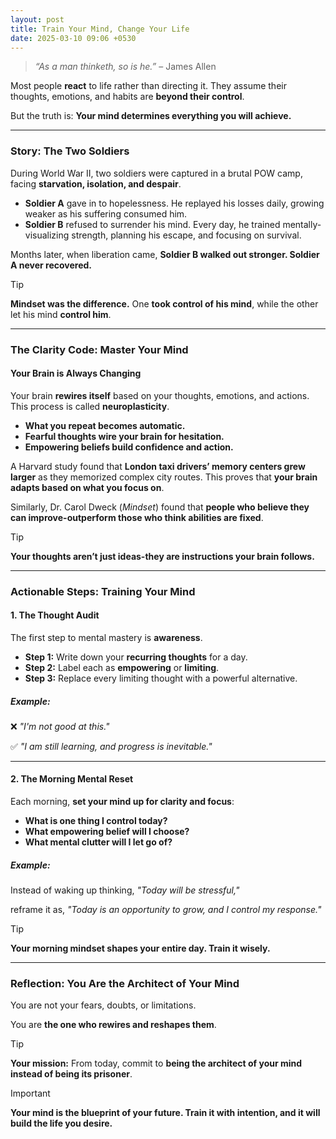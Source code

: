 ```yaml
---
layout: post
title: Train Your Mind, Change Your Life
date: 2025-03-10 09:06 +0530
---
```



> *“As a man thinketh, so is he.”* – James Allen

Most people **react** to life rather than directing it. They assume their thoughts, emotions, and habits are **beyond their control**.

But the truth is: **Your mind determines everything you will achieve.**

---

### Story: The Two Soldiers

During World War II, two soldiers were captured in a brutal POW camp, facing **starvation, isolation, and despair**.

- **Soldier A** gave in to hopelessness. He replayed his losses daily, growing weaker as his suffering consumed him.
- **Soldier B** refused to surrender his mind. Every day, he trained mentally-visualizing strength, planning his escape, and focusing on survival.

Months later, when liberation came, **Soldier B walked out stronger. Soldier A never recovered.**

> [!TIP]
> **Mindset was the difference.** One **took control of his mind**, while the other let his mind **control him**.

---

### The Clarity Code: Master Your Mind

#### Your Brain is Always Changing

Your brain **rewires itself** based on your thoughts, emotions, and actions. This process is called **neuroplasticity**.

- **What you repeat becomes automatic.**
- **Fearful thoughts wire your brain for hesitation.**
- **Empowering beliefs build confidence and action.**

A Harvard study found that **London taxi drivers’ memory centers grew larger** as they memorized complex city routes. This proves that **your brain adapts based on what you focus on**.

Similarly, Dr. Carol Dweck (*Mindset*) found that **people who believe they can improve-outperform those who think abilities are fixed**.

> [!TIP]
> **Your thoughts aren’t just ideas-they are instructions your brain follows.**

---

### Actionable Steps: Training Your Mind

#### 1. The Thought Audit

The first step to mental mastery is **awareness**.

- **Step 1:** Write down your **recurring thoughts** for a day.
- **Step 2:** Label each as **empowering** or **limiting**.
- **Step 3:** Replace every limiting thought with a powerful alternative.

##### Example:

❌ *"I'm not good at this."*

✅ *"I am still learning, and progress is inevitable."*

---

#### 2. The Morning Mental Reset

Each morning, **set your mind up for clarity and focus**:

- **What is one thing I control today?**
- **What empowering belief will I choose?**
- **What mental clutter will I let go of?**

##### Example:

Instead of waking up thinking, *"Today will be stressful,"*

reframe it as, *"Today is an opportunity to grow, and I control my response."*

> [!TIP]
> **Your morning mindset shapes your entire day. Train it wisely.**

---

### Reflection: You Are the Architect of Your Mind

You are not your fears, doubts, or limitations.

You are **the one who rewires and reshapes them**.

> [!TIP]
> **Your mission:** From today, commit to **being the architect of your mind instead of being its prisoner**.

> [!IMPORTANT]
> **Your mind is the blueprint of your future. Train it with intention, and it will build the life you desire.**
